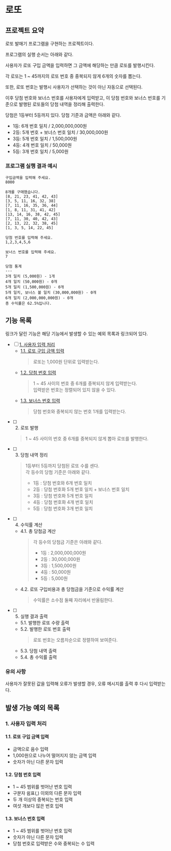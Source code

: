 # 로또

## 프로젝트 요약

로또 발매기 프로그램을 구현하는 프로젝트이다.

프로그램의 실행 순서는 아래와 같다.

사용자가 로또 구입 금액을 입력하면 그 금액에 해당하는 만큼 로또를 발행시킨다.

각 로또는 1 ~ 45까지의 로또 번호 중 중복되지 않게 6개의 숫자를 뽑는다.

또한, 로또 번호는 발행시 사용자가 선택하는 것이 아닌 자동으로 선택된다.

이후 당첨 번호와 보너스 번호를 사용자에게 입력받고,
이 당첨 번호와 보너스 번호를 기준으로 발행된 로또들의 당첨 내역을 정리해 출력한다. 

당첨은 1등부터 5등까지 있다. 당첨 기준과 금액은 아래와 같다.

- 1등: 6개 번호 일치 / 2,000,000,000원
- 2등: 5개 번호 + 보너스 번호 일치 / 30,000,000원
- 3등: 5개 번호 일치 / 1,500,000원
- 4등: 4개 번호 일치 / 50,000원
- 5등: 3개 번호 일치 / 5,000원

### 프로그램 실행 결과 예시

```shell
구입금액을 입력해 주세요.
8000

8개를 구매했습니다.
[8, 21, 23, 41, 42, 43] 
[3, 5, 11, 16, 32, 38] 
[7, 11, 16, 35, 36, 44] 
[1, 8, 11, 31, 41, 42] 
[13, 14, 16, 38, 42, 45] 
[7, 11, 30, 40, 42, 43] 
[2, 13, 22, 32, 38, 45] 
[1, 3, 5, 14, 22, 45]

당첨 번호를 입력해 주세요.
1,2,3,4,5,6

보너스 번호를 입력해 주세요.
7

당첨 통계
---
3개 일치 (5,000원) - 1개
4개 일치 (50,000원) - 0개
5개 일치 (1,500,000원) - 0개
5개 일치, 보너스 볼 일치 (30,000,000원) - 0개
6개 일치 (2,000,000,000원) - 0개
총 수익률은 62.5%입니다.
```

## 기능 목록

링크가 달린 기능은 해당 기능에서 발생할 수 있는 예외 목록과 링크되어 있다.

- [ ] [1. 사용자 입력 처리](#1-사용자-입력-처리)
  + [1.1. 로또 구입 금액 입력](#11-로또-구입-금액-입력)
    > 로또는 1,000원 단위로 입력받는다.
  + [1.2. 당첨 번호 입력](#12-당첨-번호-입력)
    > 1 ~ 45 사이의 번호 중 6개를 중복되지 않게 입력받는다.<br>
    > 입력받은 번호는 정렬되어 있지 않을 수 있다.
  + [1.3. 보너스 번호 입력](#13-보너스-번호-입력)
    > 당첨 번호와 중복되지 않는 번호 1개를 입력받는다.
- [ ] 2. 로또 발행
  > 1 ~ 45 사이의 번호 중 6개를 중복되지 않게 뽑아 로또를 발행한다.
- [ ] 3. 당첨 내역 정리
  > 1등부터 5등까지 당첨된 로또 수를 센다.<br>
  > 각 등수의 당첨 기준은 아래와 같다.
  > * 1등 : 당첨 번호와 6개 번호 일치
  > * 2등 : 당첨 번호화 5개 번호 일치 + 보너스 번호 일치
  > * 3등 : 당첨 번호화 5개 번호 일치
  > * 4등 : 당첨 번호화 4개 번호 일치
  > * 5등 : 당첨 번호화 3개 번호 일치
- [ ] 4. 수익률 계산
  + 4.1. 총 당첨금 계산
    > 각 등수의 당첨금 기준은 아래와 같다.
    > * 1등 : 2,000,000,000원
    > * 2등 : 30,000,000원
    > * 3등 : 1,500,000원
    > * 4등 : 50,000원
    > * 5등 : 5,000원
  + 4.2. 로또 구입비용과 총 당첨금을 기준으로 수익률 계산
    > 수익률은 소수점 둘째 자리에서 반올림한다.
- [ ] 5. 실행 결과 출력
  + 5.1. 발행한 로또 수량 출력
  + 5.2. 발행한 로또 번호 출력
    > 로또 번호는 오름차순으로 정렬하여 보여준다.
  + 5.3. 당첨 내역 출력
  + 5.4. 총 수익률 출력

### 유의 사항

사용자가 잘못된 값을 입력해 오류가 발생할 경우, 오류 메시지를 출력 후 다시 입력받는다.

## 발생 가능 예외 목록

### 1. 사용자 입력 처리

#### 1.1. 로또 구입 금액 입력

- 금액으로 음수 입력
- 1,000원으로 나누어 떨어지지 않는 금액 입력
- 숫자가 아닌 다른 문자 입력

#### 1.2. 당첨 번호 입력

- 1 ~ 45 범위를 벗어난 번호 입력
- 구분자 쉼표(,) 이외의 다른 문자 입력
- 두 개 이상의 중복되는 번호 입력
- 여섯 개보다 많은 번호 입력

#### 1.3. 보너스 번호 입력

- 1 ~ 45 범위를 벗어난 번호 입력
- 숫자가 아닌 다른 문자 입력
- 당첨 번호로 입력받은 수와 중복되는 수 입력